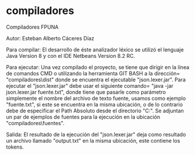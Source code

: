 compiladores
============

Compiladores FPUNA

Autor: Esteban Alberto Cáceres Díaz 

Para compilar: El desarrollo de éste analizador léxico se utilizó el lenguaje Java Version 8 y con el IDE Netbeans Version 8.2 RC.

Para ejecutar: Una vez compilado el proyecto, se tiene que dirigir en la línea de comandos CMD o utilizando la herramienta GIT BASH a la dirección= "compiladores\dist" donde se encuentra el ejecutable "json.lexer.jar".
Para ejecutar el "json.lexer.jar" debe usar el siguiente comando= "java -jar json.lexer.jar fuente.txt", donde tiene que pasarle como parámetro simplemente el nombre del archivo de texto fuente, usamos como ejemplo "fuente.txt",
si este se encuentra en la misma ubicación, o de lo contrario debe de especificar el Path Absoluto desde el directorio "C:".
Se adjuntan un par de ejemplos de fuentes para la ejecución en la ubicación "compiladores\fuentes".

Salida: El resultado de la ejecución del "json.lexer.jar" deja como resultado un archivo llamado "output.txt" en la misma ubicación, este contiene los tokens.

